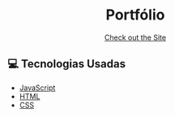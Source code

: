 <h1 align="center"> Portfólio</h1>
<p align="center"></p>
<p align="center">
   <a href="https://portfolio-one-sable-68.vercel.app/">Check out the Site</a>
</p>

<h2>💻 Tecnologias Usadas</h2>
<ul>
  <li><a href="https://developer.mozilla.org/pt-BR/docs/Web/JavaScript">JavaScript</a></li>
  <li><a href="https://developer.mozilla.org/pt-BR/docs/Web/HTML">HTML</a></li>
  <li><a href="https://developer.mozilla.org/pt-BR/docs/Glossario/CSS">CSS</a></li>
</ul>
